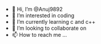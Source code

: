 - 👋 Hi, I’m @Anuj9892
- 👀 I’m interested in coding
- 🌱 I’m currently learning c and c++
- 💞️ I’m looking to collaborate on 
- 📫 How to reach me ...

<!---
Anuj9892/Anuj9892 is a ✨ special ✨ repository because its `README.md` (this file) appears on your GitHub profile.
You can click the Preview link to take a look at your changes.
--->
